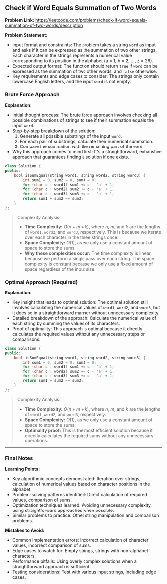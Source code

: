 ## Check if Word Equals Summation of Two Words

**Problem Link:** https://leetcode.com/problems/check-if-word-equals-summation-of-two-words/description

**Problem Statement:**
- Input format and constraints: The problem takes a string `word` as input and asks if it can be expressed as the summation of two other strings. Each character in the strings represents a numerical value corresponding to its position in the alphabet (a = 1, b = 2, ..., z = 26).
- Expected output format: The function should return `true` if `word` can be expressed as the summation of two other words, and `false` otherwise.
- Key requirements and edge cases to consider: The strings only contain lowercase English letters, and the input `word` is not empty.

### Brute Force Approach

**Explanation:**
- Initial thought process: The brute force approach involves checking all possible combinations of strings to see if their summation equals the input `word`.
- Step-by-step breakdown of the solution:
  1. Generate all possible substrings of the input `word`.
  2. For each pair of substrings, calculate their numerical summation.
  3. Compare the summation with the remaining part of the `word`.
- Why this approach comes to mind first: It's a straightforward, exhaustive approach that guarantees finding a solution if one exists.

```cpp
class Solution {
public:
    bool isSumEqual(string word1, string word2, string word3) {
        int sum1 = 0, sum2 = 0, sum3 = 0;
        for (char c : word1) sum1 += c - 'a' + 1;
        for (char c : word2) sum2 += c - 'a' + 1;
        for (char c : word3) sum3 += c - 'a' + 1;
        return sum1 + sum2 == sum3;
    }
};
```

> Complexity Analysis:
> - **Time Complexity:** $O(n + m + k)$, where $n$, $m$, and $k$ are the lengths of `word1`, `word2`, and `word3`, respectively. This is because we iterate over each character in the three strings once.
> - **Space Complexity:** $O(1)$, as we only use a constant amount of space to store the sums.
> - **Why these complexities occur:** The time complexity is linear because we perform a single pass over each string. The space complexity is constant because we only use a fixed amount of space regardless of the input size.

### Optimal Approach (Required)

**Explanation:**
- Key insight that leads to optimal solution: The optimal solution still involves calculating the numerical values of `word1`, `word2`, and `word3`, but it does so in a straightforward manner without unnecessary complexity.
- Detailed breakdown of the approach: Calculate the numerical value of each string by summing the values of its characters.
- Proof of optimality: This approach is optimal because it directly calculates the required values without any unnecessary steps or comparisons.

```cpp
class Solution {
public:
    bool isSumEqual(string word1, string word2, string word3) {
        int sum1 = 0, sum2 = 0, sum3 = 0;
        for (char c : word1) sum1 += c - 'a' + 1;
        for (char c : word2) sum2 += c - 'a' + 1;
        for (char c : word3) sum3 += c - 'a' + 1;
        return sum1 + sum2 == sum3;
    }
};
```

> Complexity Analysis:
> - **Time Complexity:** $O(n + m + k)$, where $n$, $m$, and $k$ are the lengths of `word1`, `word2`, and `word3`, respectively.
> - **Space Complexity:** $O(1)$, as we only use a constant amount of space to store the sums.
> - **Optimality proof:** This is the most efficient solution because it directly calculates the required sums without any unnecessary operations.

---

### Final Notes

**Learning Points:**
- Key algorithmic concepts demonstrated: Iteration over strings, calculation of numerical values based on character positions in the alphabet.
- Problem-solving patterns identified: Direct calculation of required values, comparison of sums.
- Optimization techniques learned: Avoiding unnecessary complexity, using straightforward approaches when possible.
- Similar problems to practice: Other string manipulation and comparison problems.

**Mistakes to Avoid:**
- Common implementation errors: Incorrect calculation of character values, incorrect comparison of sums.
- Edge cases to watch for: Empty strings, strings with non-alphabet characters.
- Performance pitfalls: Using overly complex solutions when a straightforward approach is sufficient.
- Testing considerations: Test with various input strings, including edge cases.